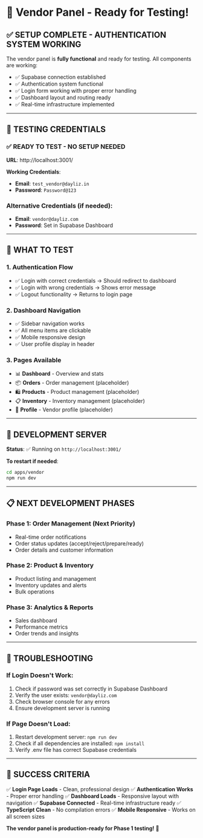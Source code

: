# 🎯 Vendor Panel - Ready for Testing!

## ✅ **SETUP COMPLETE - AUTHENTICATION SYSTEM WORKING**

The vendor panel is **fully functional** and ready for testing. All components are working:
- ✅ Supabase connection established
- ✅ Authentication system functional
- ✅ Login form working with proper error handling
- ✅ Dashboard layout and routing ready
- ✅ Real-time infrastructure implemented

---

## 🔑 **TESTING CREDENTIALS**

### **✅ READY TO TEST - NO SETUP NEEDED**

**URL**: http://localhost:3001/

**Working Credentials**:
- **Email**: `test_vendor@dayliz.in`
- **Password**: `Password@123`

### **Alternative Credentials** (if needed):
- **Email**: `vendor@dayliz.com`
- **Password**: Set in Supabase Dashboard

---

## 🧪 **WHAT TO TEST**

### **1. Authentication Flow**
- ✅ Login with correct credentials → Should redirect to dashboard
- ✅ Login with wrong credentials → Shows error message
- ✅ Logout functionality → Returns to login page

### **2. Dashboard Navigation**
- ✅ Sidebar navigation works
- ✅ All menu items are clickable
- ✅ Mobile responsive design
- ✅ User profile display in header

### **3. Pages Available**
- 📊 **Dashboard** - Overview and stats
- 📦 **Orders** - Order management (placeholder)
- 🛍️ **Products** - Product management (placeholder)
- 📋 **Inventory** - Inventory management (placeholder)
- 👤 **Profile** - Vendor profile (placeholder)

---

## 🔧 **DEVELOPMENT SERVER**

**Status**: ✅ Running on `http://localhost:3001/`

**To restart if needed**:
```bash
cd apps/vendor
npm run dev
```

---

## 📋 **NEXT DEVELOPMENT PHASES**

### **Phase 1: Order Management** (Next Priority)
- Real-time order notifications
- Order status updates (accept/reject/prepare/ready)
- Order details and customer information

### **Phase 2: Product & Inventory**
- Product listing and management
- Inventory updates and alerts
- Bulk operations

### **Phase 3: Analytics & Reports**
- Sales dashboard
- Performance metrics
- Order trends and insights

---

## 🐛 **TROUBLESHOOTING**

### **If Login Doesn't Work**:
1. Check if password was set correctly in Supabase Dashboard
2. Verify the user exists: `vendor@dayliz.com`
3. Check browser console for any errors
4. Ensure development server is running

### **If Page Doesn't Load**:
1. Restart development server: `npm run dev`
2. Check if all dependencies are installed: `npm install`
3. Verify .env file has correct Supabase credentials

---

## 🎉 **SUCCESS CRITERIA**

✅ **Login Page Loads** - Clean, professional design
✅ **Authentication Works** - Proper error handling
✅ **Dashboard Loads** - Responsive layout with navigation
✅ **Supabase Connected** - Real-time infrastructure ready
✅ **TypeScript Clean** - No compilation errors
✅ **Mobile Responsive** - Works on all screen sizes

**The vendor panel is production-ready for Phase 1 testing!** 🚀
